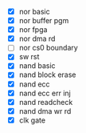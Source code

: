 - [x] nor basic
- [x] nor buffer pgm
- [x] nor fpga
- [x] nor dma rd
- [ ] nor cs0 boundary
- [x] sw rst
- [x] nand basic
- [x] nand block erase
- [x] nand ecc
- [x] nand ecc err inj
- [x] nand readcheck
- [x] nand dma wr rd
- [x] clk gate

